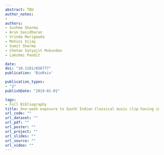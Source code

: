 ```yaml
---
abstract: TBU
author_notes:
- 
authors:
- Sushma Sharma
- Arun Sasidharan
- Vrinda Marigowda
- Mohini Vijay
- Sumit Sharma
- Chetan Satyajit Mukundan
- Lakshmi Pandit

date: 
doi: "10.1101/656777"
publication: 'BioRxiv'

publication_types:
- "2"
publishDate: "2019-01-01" 

tags:
- Full Bibliography
title: One-week exposure to South Indian Classical music clip having incremental variation in tempo and octave promotes better anxiety reduction among medical students–an EEG based study
url_code: ""
url_dataset: ""
url_pdf: ""
url_poster: ""
url_project: ""
url_slides: ""
url_source: ""
url_video: ""
---
```

